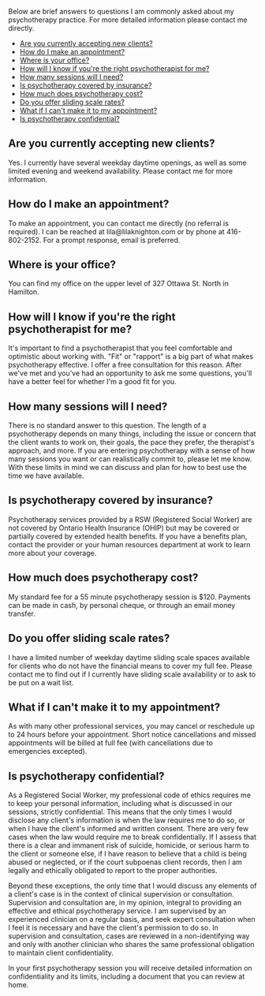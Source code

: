 <div itemscope='itemscope' itemtype='http://schema.org/ProfessionalService'>
<p>Below are brief answers to questions I am commonly asked about my psychotherapy practice. For more detailed information please contact me directly.</p>
    <ul>
        <li><a href='#new-clients'>Are you currently accepting new clients?</a></li>
        <li><a href='#appointment'>How do I make an appointment?</a></li>
        <li><a href='#office'>Where is your office?</a></li>
        <li><a href='#right'>How will I know if you're the right psychotherapist for me?</a></li>
        <li><a href='#sessions'>How many sessions will I need?</a></li>
        <li><a href='#covered'>Is psychotherapy covered by insurance?</a></li>
        <li><a href='#cost'>How much does psychotherapy cost?</a></li>
        <li><a href='#sliding'>Do you offer sliding scale rates?</a></li>
        <li><a href='#makeit'>What if I can't make it to my appointment?</a></li>
        <li><a href='#confidential'>Is psychotherapy confidential?</a></li>
    </ul>
    <a name='new-clients'><h2>Are you currently accepting new clients?</h2></a>
    <p>Yes. I currently have several weekday daytime openings, as well as some limited evening and weekend availability.  Please contact me for more information.</p>
    <a name='appointment'><h2>How do I make an appointment?</h2></a>
    <p>To make an appointment, you can contact me directly (no referral is required). I can be reached at <span itemprop='email'>lila@lilaknighton.com</span> or by phone at <span itemprop='telephone'>416-802-2152</span>. For a prompt response, email is preferred.</p>
    <a name='office'><h2>Where is your office?</h2></a>
    <div itemscope='itemscope' itemtype='http://schema.org/LocalBusiness'>
      <p>You can find my office on the upper level of <span itemprop='address' itemscope='itemscope' itemtype='http://schema.org/PostalAddress'><span itemprop='streetAddress'>327 Ottawa St. North</span> in <span itemprop='addressLocality'>Hamilton</span></span>.</p>
    </div>
    <a name='right'><h2> How will I know if you're the right psychotherapist for me?</h2></a>
    <p>It's important to find a psychotherapist that you feel comfortable and optimistic about working with. "Fit" or "rapport" is a big part of what makes psychotherapy effective. I offer a free consultation for this reason.  After we've met and you've had an opportunity to ask me some questions, you'll have a better feel for whether I'm a good fit for you.</p>
    <a name='sessions'><h2>How many sessions will I need?</h2></a>
    <p>There is no standard answer to this question. The length of a psychotherapy depends on many things, including the issue or concern that the client wants to work on, their goals, the pace they prefer, the therapist's approach, and more. If you are entering psychotherapy with a sense of how many sessions you want or can realistically commit to, please let me know.  With these limits in mind we can discuss and plan for how to best use the time we have available.</p>
    <a name='covered'><h2>Is psychotherapy covered by insurance?</h2></a>
    <p>Psychotherapy services provided by a RSW (Registered Social Worker) are not covered by Ontario Health Insurance (OHIP) but may be covered or partially covered by extended health benefits. If you have a benefits plan, contact the provider or your human resources department at work to learn more about your coverage.</p>
    <a name='cost'><h2>How much does psychotherapy cost?</h2></a>
    <p>My standard fee for a 55 minute psychotherapy session is $120. Payments can be made in cash, by personal cheque, or through an email money transfer.</p>
    <a name='sliding'><h2>Do you offer sliding scale rates?</h2></a>
    <p>I have a limited number of weekday daytime sliding scale spaces available for clients who do not have the financial means to cover my full fee. Please contact me to find out if I currently have sliding scale availability or to ask to  be put on a wait list.</p>
    <a name='makeit'><h2>What if I can't make it to my appointment?</h2></a>
    <p>As with many other professional services, you may cancel or reschedule up to 24 hours before your appointment. Short notice cancellations and missed appointments will be billed at full fee (with cancellations due to emergencies excepted).</p>
    <a name='confidential'><h2>Is psychotherapy confidential?</h2></a>
    <p>As a Registered Social Worker, my professional code of ethics requires me to keep your personal information, including what is discussed in our sessions, strictly confidential. This means that the only times I would disclose any client's information is when the law requires me to do so, or when I have the client's informed and written consent. There are very few cases when the law would require me to break confidentially. If I assess that there is a clear and immanent risk of suicide, homicide, or serious harm to the client or someone else, if I have reason to believe that a child is being abused or neglected, or if the court subpoenas client records, then I am legally and ethically obligated to report to the proper authorities.</p>
    <p>Beyond these exceptions, the only time that I would discuss any elements of a client's case is in the context of clinical supervision or consultation.  Supervision and consultation are, in my opinion, integral to providing an effective and ethical psychotherapy service.  I am supervised by an experienced clinician on a regular basis, and seek expert consultation when I feel it is necessary and have the client's permission to do so. In supervision and consultation, cases are reviewed in a non-identifying way and only with another clinician who shares the same professional obligation to maintain client confidentiality.</p>
    <p>In your first psychotherapy session you will receive detailed information on confidentiality and its limits, including a document that you can review at home.</p>
